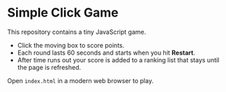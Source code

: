 # Simple Click Game

This repository contains a tiny JavaScript game.

* Click the moving box to score points.
* Each round lasts 60 seconds and starts when you hit **Restart**.
* After time runs out your score is added to a ranking list that stays until the page is refreshed.

Open `index.html` in a modern web browser to play.
